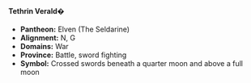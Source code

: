 #### Tethrin Verald�
- **Pantheon:** Elven (The Seldarine)
- **Alignment:** N, G
- **Domains:** War
- **Province:** Battle, sword fighting
- **Symbol:** Crossed swords beneath a quarter moon and above a full moon